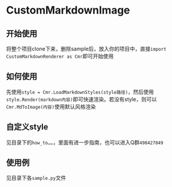 # CustomMarkdownImage

## 开始使用

将整个项目clone下来，删除sample后，放入你的项目中，直接`import CustomMarkdownRenderer as Cmr`即可开始使用

## 如何使用

先使用`style = Cmr.LoadMarkdownStyles(style路径)`，然后使用`style.Render(markdown内容)`即可快速渲染。若没有style，则可以`Cmr.MdToImage(内容)`使用默认风格渲染

## 自定义style

见目录下的`how_to……`，里面有进一步指南，也可以进入Q群`498427849`

## 使用例

见目录下各`sample.py`文件
